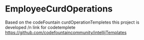 # EmployeeCurdOperations
Based on the codeFountain curdOperationTempletes this project is developed /n
link for codetemplete <a>https://github.com/codefountaincommunity/intellijTemplates</a>
